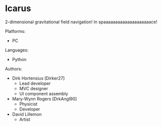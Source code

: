 Icarus
======

2-dimensional gravitational field navigation! In spaaaaaaaaaaaaaaaaaaaace!

Platforms:
- PC

Languages:
- Python

Authors:
- Dirk Hortensius  [Dirker27]
  - Lead developer
  - MVC designer
  - UI component assembly
- Mary-Wynn Rogers [DrkAngl90]
  - Physicist
  - Developer
- David Lillemon
  - Artist
